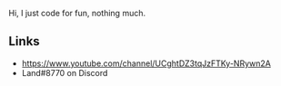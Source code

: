 Hi, I just code for fun, nothing much.

## Links
- https://www.youtube.com/channel/UCghtDZ3tqJzFTKy-NRywn2A
- Land#8770 on Discord
